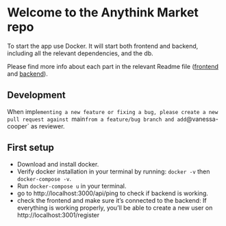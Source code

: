 # Welcome to the Anythink Market repo

To start the app use Docker. It will start both frontend and backend, including all the relevant dependencies, and the db.

Please find more info about each part in the relevant Readme file ([frontend](frontend/readme.md) and [backend](backend/README.md)).

## Development

When impl`ementing a new feature or fixing a bug, please create a new pull request against `main` from a feature/bug branch and add `@vanessa-cooper` as reviewer.

## First setup

- Download and install docker.
- Verify docker installation in your terminal by running: `docker -v` then `docker-compose -v`.
- Run `docker-compose u` in your terminal.
- go to http://localhost:3000/api/ping to check if backend is working.
- check the frontend and make sure it’s connected to the backend: If everything is working properly, you’ll be able to create a new user on http://localhost:3001/register 
